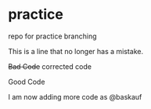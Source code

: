 # practice
repo for practice branching

This is a line that no longer has a mistake.

~~Bad Code~~ corrected code

Good Code

I am now adding more code as @baskauf
